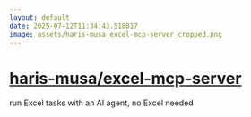 ```yaml
---
layout: default
date: 2025-07-12T11:34:43.518017
image: assets/haris-musa_excel-mcp-server_cropped.png
---
```


# [haris-musa/excel-mcp-server](https://github.com/haris-musa/excel-mcp-server)

run Excel tasks with an AI agent, no Excel needed
